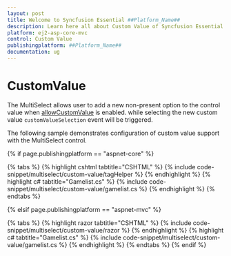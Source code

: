 ```yaml
---
layout: post
title: Welcome to Syncfusion Essential ##Platform_Name##
description: Learn here all about Custom Value of Syncfusion Essential ##Platform_Name## widgets based on HTML5 and jQuery.
platform: ej2-asp-core-mvc
control: Custom Value
publishingplatform: ##Platform_Name##
documentation: ug
---
```



# CustomValue

The MultiSelect allows user to add a new non-present option to the control value when [allowCustomValue](https://help.syncfusion.com/cr/cref_files/aspnetcore-js2/Syncfusion.EJ2~Syncfusion.EJ2.DropDowns.MultiSelect~AllowCustomValue.html) is enabled. while selecting the new custom value `customValueSelection` event will be triggered.

The following sample demonstrates configuration of custom value support with the MultiSelect control.

{% if page.publishingplatform == "aspnet-core" %}

{% tabs %}
{% highlight cshtml tabtitle="CSHTML" %}
{% include code-snippet/multiselect/custom-value/tagHelper %}
{% endhighlight %}
{% highlight c# tabtitle="Gamelist.cs" %}
{% include code-snippet/multiselect/custom-value/gamelist.cs %}
{% endhighlight %}
{% endtabs %}

{% elsif page.publishingplatform == "aspnet-mvc" %}

{% tabs %}
{% highlight razor tabtitle="CSHTML" %}
{% include code-snippet/multiselect/custom-value/razor %}
{% endhighlight %}
{% highlight c# tabtitle="Gamelist.cs" %}
{% include code-snippet/multiselect/custom-value/gamelist.cs %}
{% endhighlight %}
{% endtabs %}
{% endif %}


